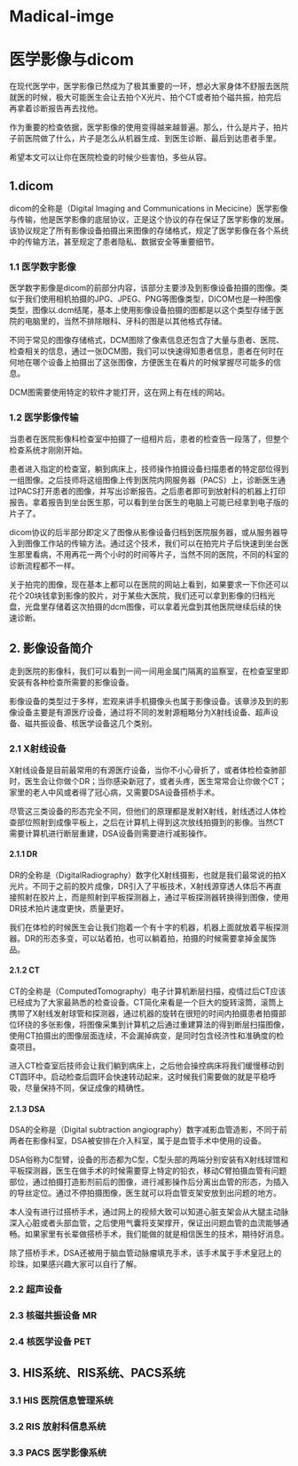 # Madical-imge
# 医学影像与dicom

在现代医学中，医学影像已然成为了极其重要的一环，想必大家身体不舒服去医院就医的时候，极大可能医生会让去拍个X光片、拍个CT或者拍个磁共振，拍完后再拿着诊断报告再去找他。

作为重要的检查依据，医学影像的使用变得越来越普遍。那么，什么是片子，拍片子前医院做了什么，片子是怎么从机器生成、到医生诊断、最后到达患者手里。

希望本文可以让你在医院检查的时候少些害怕，多些从容。

## 1.dicom

dicom的全称是（Digital Imaging and Communications in Mecicine）医学影像与传输，他是医学影像的底层协议，正是这个协议的存在保证了医学影像的发展。该协议规定了所有影像设备拍摄出来图像的存储格式，规定了医学影像在各个系统中的传输方法，甚至规定了患者隐私、数据安全等重要细节。

### 1.1 医学数字影像

医学数字影像是dicom的前部分内容，该部分主要涉及到影像设备拍摄的图像。类似于我们使用相机拍摄的JPG、JPEG、PNG等图像类型，DICOM也是一种图像类型，图像以.dcm结尾，基本上使用影像设备拍摄的图都是以这个类型存储于医院的电脑里的，当然不排除眼科、牙科的图是以其他格式存储。

不同于常见的图像存储格式，DCM图除了像素信息还包含了大量与患者、医院、检查相关的信息，通过一张DCM图，我们可以快速得知患者信息，患者在何时在何地在哪个设备上拍摄出了这张图像，方便医生在看片的时候掌握尽可能多的信息。

DCM图需要使用特定的软件才能打开，这在网上有在线的网站。

### 1.2 医学影像传输

当患者在医院影像科检查室中拍摄了一组相片后，患者的检查告一段落了，但整个检查系统才刚刚开始。

患者进入指定的检查室，躺到病床上，技师操作拍摄设备扫描患者的特定部位得到一组图像。之后技师将这组图像上传到医院内网服务器（PACS）上，诊断医生通过PACS打开患者的图像，并写出诊断报告。之后患者即可到放射科的机器上打印报告。拿着报告到坐台医生那，可以看到坐台医生的电脑上可能已经拿到电子版的片子了。

dicom协议的后半部分即定义了图像从影像设备归档到医院服务器，或从服务器导入到图像工作站的传输方法。通过这个技术，我们可以在拍完片子后快速到坐台医生那里看病，不用再花一两个小时的时间等片子，当然不同的医院，不同的科室的诊断流程都不一样。

关于拍完的图像，现在基本上都可以在医院的网站上看到，如果要求一下你还可以花个20块钱拿到影像的胶片，对于某些大医院，我们还可以拿到影像的归档光盘，光盘里存储着这次拍摄的dcm图像，可以拿着光盘到其他医院继续后续的快速诊断。

## 2. 影像设备简介

走到医院的影像科，我们可以看到一间一间用金属门隔离的监察室，在检查室里即安装有各种检查所需要的影像设备。

影像设备的类型过于多样，宏观来讲手机摄像头也属于影像设备。该章涉及到的影像设备主要是有源医疗设备，通过将不同的发射源粗略分为X射线设备、超声设备、磁共振设备、核医学设备这几个类别。

### 2.1 X射线设备

X射线设备是目前最常用的有源医疗设备，当你不小心骨折了，或者体检检查肺部时，医生会让你做个DR；当你感染新冠了，或者头疼，医生常常会让你做个CT；家里的老人中风或者得了冠心病，又需要DSA设备搭桥手术。

尽管这三类设备的形态完全不同，但他们的原理都是发射X射线，射线透过人体检查部位照射到成像平板上，之后在计算机上得到这次放线拍摄到的影像。当然CT需要计算机进行断层重建，DSA设备则需要进行减影操作。

#### 2.1.1 DR

DR的全称是（DigitalRadiography）数字化X射线摄影，也就是我们最常说的拍X光片。不同于之前的胶片成像，DR引入了平板技术，X射线源穿透人体后不再直接照射在胶片上，而是照射到平板探测器上，通过平板探测器转换得到图像，使用DR技术拍片速度更快，质量更好。

我们在体检的时候医生会让我们抱着一个有十字的机器，机器上面就放着平板探测器。DR的形态多变，可以站着拍，也可以躺着拍，拍摄的时候需要拿掉金属饰品。

#### 2.1.2 CT

CT的全称是（ComputedTomography）电子计算机断层扫描，疫情过后CT应该已经成为了大家最熟悉的检查设备。CT简化来看是一个巨大的旋转滚筒，滚筒上携带了X射线发射球管和探测器，通过机器的旋转在很短的时间内拍摄患者拍摄部位环绕的多张影像，将图像采集到计算机之后通过重建算法的得到断层扫描图像，使用CT拍摄出的图像层面连续，不会漏掉病变，是同时包含经济性和准确度的检查项目。

进入CT检查室后技师会让我们躺到病床上，之后他会操控病床将我们缓慢移动到CT圆环中。启动检查后圆环会快速转动起来，这时候我们需要做的就是平稳呼吸，尽量保持不同，保证成像的精确性。

#### 2.1.3 DSA

DSA的全称是（Digital subtraction angiography）数字减影血管造影，不同于前两者在影像科室，DSA被安排在介入科室，属于是血管手术中使用的设备。

DSA俗称为C型臂，设备的形态都为C型，C型头部的两端分别安装有X射线球馆和平板探测器，医生在做手术的时候需要穿上特定的铅衣，移动C臂拍摄血管有问题部位，通过拍摄打造影剂前后的图像，进行减影操作后分离出血管的形态，为插入的导丝定位。通过不停拍摄图像，医生就可以将血管支架安放到出问题的地方。

本人没有进行过搭桥手术，通过网上的视频大致可以知道心脏支架会从大腿主动脉深入心脏或者头部血管，之后使用气囊将支架撑开，保证出问题血管的血流能够通畅。如果家里有长辈做搭桥手术，我们能做的就是相信医生的技术，期待好消息。

除了搭桥手术，DSA还被用于脑血管动脉瘤填充手术，该手术属于手术皇冠上的珍珠，如果感兴趣大家可以自行了解。

### 2.2 超声设备

### 2.3 核磁共振设备 MR

### 2.4 核医学设备 PET

## 3. HIS系统、RIS系统、PACS系统

### 3.1 HIS 医院信息管理系统

### 3.2 RIS 放射科信息系统

### 3.3 PACS 医学影像系统
